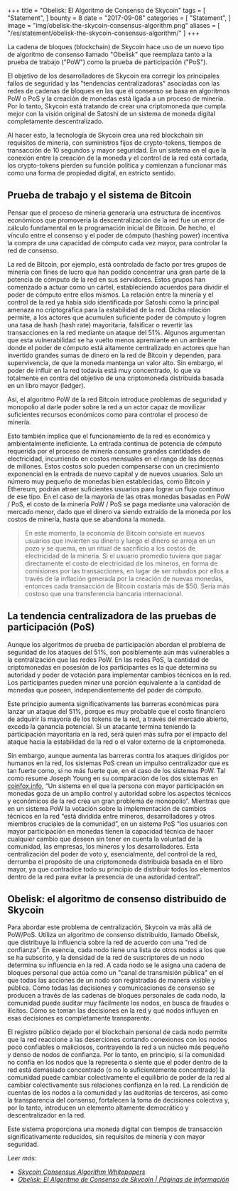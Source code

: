 +++
title = "Obelisk: El Algoritmo de Consenso de Skycoin"
tags = [
    "Statement",
]
bounty = 8
date = "2017-09-08"
categories = [
    "Statement",
]
image = "img/obelisk-the-skycoin-consensus-algorithm.png"
aliases = [
	"/es/statement/obelisk-the-skycoin-consensus-algorithm/"
]
+++

La cadena de bloques (blockchain) de Skycoin hace uso de un nuevo tipo de
algoritmo de consenso llamado "Obelisk" que reemplaza tanto a la prueba de
trabajo ("PoW") como la prueba de participación ("PoS").

El objetivo de los desarrolladores de Skycoin era corregir los principales
fallos de seguridad y las "tendencias centralizadoras" asociadas con las
redes de cadenas de bloques en las que el consenso se basa en algoritmos
PoW o PoS y la creación de monedas está ligada a un proceso de minería. Por
lo tanto, Skycoin está tratando de crear una criptomoneda que cumpla mejor
con la visión original de Satoshi de un sistema de moneda digital
completamente descentralizado.

Al hacer esto, la tecnología de Skycoin crea una red blockchain sin
requisitos de minería, con suministros fijos de crypto-tokens, tiempos de
transacción de 10 segundos y mayor seguridad. En un sistema en el que la
conexión entre la creación de la moneda y el control de la red está cortada,
los crypto-tokens pierden su función política y comienzan a funcionar más como
una forma de propiedad digital, en estricto sentido.

## Prueba de trabajo y el sistema de Bitcoin

Pensar que el proceso de minería generaría una estructura de incentivos
económicos que promovería la descentralización de la red fue un error de
cálculo fundamental en la programación inicial de Bitcoin. De hecho, el
vínculo entre el consenso y el poder de cómputo (hashing power) incentiva la
compra de una capacidad de cómputo cada vez mayor, para controlar la red de
consenso.

La red de Bitcoin, por ejemplo, está controlada de facto por tres grupos de
minería con fines de lucro que han podido concentrar una gran parte de la
potencia de cómputo de la red en sus servidores. Estos grupos han comenzado a
actuar como un cártel, estableciendo acuerdos para dividir el poder de cómputo
entre ellos mismos. La relación entre la minería y el control de la red ya
había sido identificada por Satoshi como la principal amenaza no criptográfica
para la estabilidad de la red. Dicha relación permite, a los actores que
acumulen suficiente poder de cómputo y logren una tasa de hash (hash rate)
mayoritaria, falsificar o revertir las transacciones en la red mediante un
ataque del 51%. Algunos argumentan que esta vulnerabilidad se ha vuelto menos
apremiante en un ambiente donde el poder de cómputo está altamente centralizado
en actores que han invertido grandes sumas de dinero en la red de Bitcoin y
dependen, para supervivencia, de que la moneda mantenga un valor alto. Sin
embargo, el poder de influir en la red todavía está muy concentrado, lo que
va totalmente en contra del objetivo de una criptomoneda distribuida basada en
un libro mayor (ledger).

Así, el algoritmo PoW de la red Bitcoin introduce problemas de seguridad y
monopolio al darle poder sobre la red a un actor capaz de movilizar
suficientes recursos económicos como para controlar el proceso de minería.

Esto también implica que el funcionamiento de la red es económica y
ambientalmente ineficiente. La entrada continua de potencia de cómputo
requerida por el proceso de minería consume grandes cantidades de electricidad,
incurriendo en costos mensuales en el rango de las decenas de millones. Estos
costos solo pueden compensarse con un crecimiento exponencial en la entrada de
nuevo capital y de nuevos usuarios. Solo un número muy pequeño de monedas bien
establecidas, como Bitcoin y Ethereum, podrán atraer suficientes usuarios para
lograr un flujo continuo de ese tipo. En el caso de la mayoría de las otras
monedas basadas en PoW / PoS, el costo de la minería PoW / PoS se paga mediante
una valoración de mercado menor, dado que el dinero va siendo extraído de la
moneda por los costos de minería, hasta que se abandona la moneda.

>En este momento, la economía de Bitcoin consiste en nuevos usuarios que
invierten su dinero y luego el dinero se arroja en un pozo y se quema, en un
ritual de sacrificio a los costos de electricidad de la minería. Si el usuario
promedio tuviera que pagar directamente el costo de electricidad de los
mineros, en forma de comisiones por las transacciones, en lugar de ser robados
por ellos a través de la inflación generada por la creación de nuevas monedas,
entonces cada transacción de Bitcoin costaría más de $50. Sería más costoso que
una transferencia bancaria internacional.

## La tendencia centralizadora de las pruebas de participación (PoS)

Aunque los algoritmos de prueba de participación abordan el problema de
seguridad de los ataques del 51%, son posiblemente aún más vulnerables a la
centralización que las redes PoW. En las redes PoS, la cantidad de
criptomonedas en posesión de los participantes es la que determina su autoridad
y poder de votación para implementar cambios técnicos en la red. Los
participantes pueden minar una porción equivalente a la cantidad de monedas que
poseen, independientemente del poder de cómputo.

Este principio aumenta significativamente las barreras económicas para lanzar
un ataque del 51%, porque es muy probable que el costo financiero de adquirir
la mayoría de los tokens de la red, a través del mercado abierto, exceda la
ganancia potencial. Si un atacante termina teniendo la participación
mayoritaria en la red, será quien más sufra por el impacto del ataque hacia la
estabilidad de la red o el valor externo de la criptomoneda.

Sin embargo, aunque aumenta las barreras contra los ataques dirigidos por
humanos en la red, los sistemas PoS crean un impulso centralizador que es tan
fuerte como, si no más fuerte que, en el caso de los sistemas PoW. Tal como
resume Joseph Young en su comparación de los dos sistemas en
[coinfox.info](http://www.coinfox.info/), “Un sistema en el que la persona
con mayor participación en monedas goza de un amplio control y autoridad sobre
los aspectos técnicos y económicos de la red crea un gran problema de
monopolio”. Mientras que en un sistema PoW la votación sobre la implementación
de cambios técnicos en la red “está dividida entre mineros, desarrolladores y
otros miembros cruciales de la comunidad”, en un sistema PoS “los usuarios con
mayor participación en monedas tienen la capacidad técnica de hacer cualquier
cambio que deseen sin tener en cuenta la voluntad de la comunidad, las empresas,
los mineros y los desarrolladores. Esta centralización del poder de voto y,
esencialmente, del control de la red, derrumba el propósito de una criptomoneda
distribuida basada en el libro mayor, ya que contradice todo su principio de
distribuir todos los elementos dentro de la red para evitar la presencia de
una autoridad central”.

## Obelisk: el algoritmo de consenso distribuido de Skycoin

Para abordar este problema de centralización, Skycoin va más allá de
PoW/PoS. Utiliza un algoritmo de consenso distribuido, llamado Obelisk, que
distribuye la influencia sobre la red de acuerdo con una "red de confianza".
En esencia, cada nodo tiene una lista de otros nodos a los que se ha
subscrito, y la densidad de la red de suscriptores de un nodo determina su
influencia en la red. A cada nodo se le asigna una cadena de bloques personal
que actúa como un "canal de transmisión pública" en el que todas las acciones
de un nodo son registradas de manera visible y pública. Como todas las
decisiones y comunicaciones de consenso se producen a través de las cadenas
de bloques personales de cada nodo, la comunidad puede auditar muy fácilmente
los nodos, en busca de fraudes o ilícitos. Cómo se toman las decisiones en
la red y qué nodos influyen en esas decisiones es completamente transparente.

El registro público dejado por el blockchain personal de cada nodo permite
que la red reaccione a las deserciones cortando conexiones con los nodos poco
confiables o maliciosos, contrayendo la red a un núcleo más pequeño y denso
de nodos de confianza. Por lo tanto, en principio, si la comunidad no confía
en los nodos que la representa o siente que el poder dentro de la red está
demasiado concentrado (o no lo suficientemente concentrado) la comunidad puede
cambiar colectivamente el equilibrio de poder de la red al cambiar
colectivamente sus relaciones confianza en la red. La rendición de cuentas de
los nodos a la comunidad y las auditorías de terceros, así como la
transparencia del consenso, fortalecen la toma de decisiones colectiva y, por
lo tanto, introducen un elemento altamente democrático y descentralizador en
la red.

Este sistema proporciona una moneda digital con tiempos de transacción
significativamente reducidos, sin requisitos de minería y con mayor seguridad.

*Leer más:*

* *[Skycoin Consensus Algorithm Whitepapers](https://www.skycoin.net/whitepapers)*
* *[Obelisk: El Algoritmo de Consenso de Skycoin | Páginas de Información](/overview/obelisk-skycoin-consensus-algorithm-information-pages/)*
